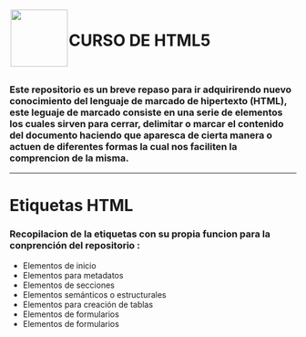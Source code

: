 <img src="https://cdn.iconscout.com/icon/free/png-256/free-html5-41-1175209.png" style="width: 100px; height: 100px; margin: 2px;" align="left" >

<h1> CURSO DE HTML5 </h1> <br>

### Este repositorio es un breve repaso para ir adquirirendo nuevo conocimiento del lenguaje de marcado de hipertexto (HTML), este leguaje de marcado consiste en una serie de elementos los cuales sirven para cerrar, delimitar o marcar el contenido del documento haciendo que aparesca de cierta manera o actuen de diferentes formas la cual nos faciliten la comprencion de la misma. 

***
# Etiquetas HTML
### Recopilacion de la etiquetas con su propia funcion para la conprención del repositorio : 
 
-  Elementos de inicio
-  Elementos para metadatos
-  Elementos de secciones
-  Elementos semánticos o estructurales
-  Elementos para creación de tablas
-  Elementos de formularios
-  Elementos de formularios
